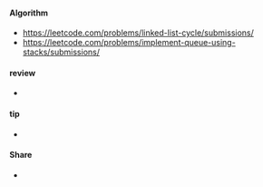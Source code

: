 
#### Algorithm
  - https://leetcode.com/problems/linked-list-cycle/submissions/
  - https://leetcode.com/problems/implement-queue-using-stacks/submissions/
  

#### review
  - 
  
  
#### tip
   - 

  
#### Share
  - 
  
